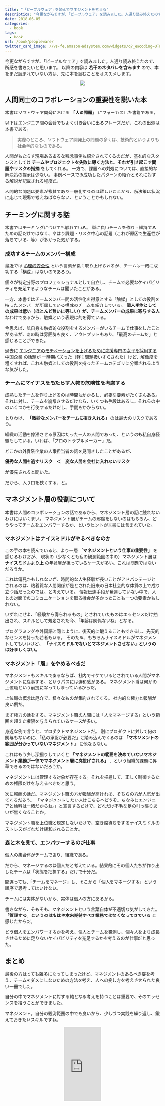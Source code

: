 ```yaml
---
title: "「ピープルウェア」を読んでマネジメントを考える"
description: "今更ながらですが、「ピープルウェア」を読みました。人通り読み終えたので、所感を書きたいと思います。以降の内容は若干のネタバレを含みますので、本をまだ読まれていない方は、先に本を読むことをオススメします。"
date: 2018-06-05
categories:
  - book
tags:
  - book
url: /book/peopleware/
twitter_card_image: //ws-fe.amazon-adsystem.com/widgets/q?_encoding=UTF8&MarketPlace=JP&ASIN=4822281108&ServiceVersion=20070822&ID=AsinImage&WS=1&Format=_SL250_&tag=soudegesu-22
---
```


今更ながらですが、「ピープルウェア」を読みました。人通り読み終えたので、所感を書きたいと思います。
以降の内容は **若干のネタバレを含みます** ので、本をまだ読まれていない方は、先に本を読むことをオススメします。

<div align="center">
<a target="_blank"  href="https://www.amazon.co.jp/gp/product/B00I96CJWO/ref=as_li_tl?ie=UTF8&camp=247&creative=1211&creativeASIN=B00I96CJWO&linkCode=as2&tag=soudegesu-22&linkId=6ae02fcebb6f0d35b7626bba2e51f880"><img border="0" src="//ws-fe.amazon-adsystem.com/widgets/q?_encoding=UTF8&MarketPlace=JP&ASIN=B00I96CJWO&ServiceVersion=20070822&ID=AsinImage&WS=1&Format=_SL250_&tag=soudegesu-22" ></a><img src="//ir-jp.amazon-adsystem.com/e/ir?t=soudegesu-22&l=am2&o=9&a=B00I96CJWO" width="1" height="1" border="0" alt="" style="border:none !important; margin:0px !important;" />
</div>

## 人間同士のコラボレーションの重要性を説いた本

本書はソフトウェア開発における **「人の問題」** にフォーカスした書籍である。

以下はエンジニア間の会話でもよく引き合いに出るフレーズだが、これの出処は本書である。

> 実際のところ、ソフトウェア開発上の問題の多くは、技術的というよりも社会学的なものである。

人間がもたらす現場あるあるな残念事例も紹介されてくるのだが、基本的なスタンスとしては
**チームやプロジェクトを失敗に導く方法と、それが引き起こす問題やリスクの指摘** をしてくれる。
一方で、課題への対処については、直接的な解決策の提示は少ない。
事例ベースでの成功したパターンの紹介とそれに対する解説が記載される程度だ。

人間的な問題は要素が複雑であり一般化するのは難しいことから、解決策は状況に応じて現場で考えねばならない、ということかもしれない。

## チーミングに関する話
本書ではチーミングについても触れている。
単に良いチームを作り・維持するための話だけではなく、やはり課題・リスク中心の話題（これが原因で生産性が落ちている、等）が多かった気がする。

### 成功するチームのメンバー構成

最近では [心理的安全性](https://bizhint.jp/keyword/101187) という言葉が良く取り上げられるが、チームも一概に成功する「構成」はないのであろう。

個々が特定分野のプロフェッショナルとして自立し、チームで必要なケイパビリティを充足するようなチームは聞いたことがある。

一方、本書ではチームメンバー間の活性化を得意とする「触媒」としての役割を持ったメンバーが所属している構成のチームを紹介している。
**個人単体としての成果は低い（ほとんど無いに等しい）が、チームメンバーの成果に寄与する人** なわけであるから、触媒という表現は的を得ている。

今思えば、私自身も触媒的な役割をするメンバーがいるチームで仕事をしたことがあるが、あの時は雰囲気も良く、アウトプットもあり、「最高のチームだ」と感じることができた。

過去に [エンジニアのモチベーションを上げるために応援専門の女子を採用する中国企業](http://okutta.blog.jp/archives/18749840.html) の話題が
一時期バズった（軽く問題扱いすらされた）けど、解像度を粗くすれば、これも触媒としての役割を持ったチームカテゴリに分類されるような気がした。

### チームにマイナスをもたらす人物の危険性を考慮する

成熟したチームを作り上げるのは時間もかかるし、必要な要素がたくさんある。
それに対し、チームを崩壊させるだけなら、いくつも手段はあるし、それらの中のいくつかを行使するだけだし、手間もかからない。

とりわけ、 **「微妙なメンバーをチームに招き入れる」** のは最大のリスクであろう。

組織の活動を停滞させる原因はたった一人の人間であった、というのも私自身経験もしている。いわば、「プロのトラブルメーカー」だ。

どこかの外資系企業の人事担当者の話を見聞きしたことがあるが、

**優秀な人間を逃すリスク　＜　変な人間を会社に入れないリスク**

が優先されると聞いた。

だから、入り口を狭くする、と。

## マネジメント層の役割について

本書は人間のコラボレーションの話であるから、マネジメント層の話に触れないわけにはいくまい。
マネジメント層がチームの邪魔をしないのはもちろん、どうやってチームをエンパワーするか、というヒントが本書には含まれていた。

### マネジメントはナイスミドルがやるべきなのか

この手の本を読んでいると、より一層 **「マネジメントという仕事の重要性」** を感じるわけだが、
現状の（少なくとも私の観測範囲の中の）マネジメント層は **ナイスミドルより上** の年齢層が担っているケースが多い。これは問題ではないだろうか。

これは偏見かもしれないが、時間的な人生経験が長いことがアドバンテージとされるのは、粘着質な人間関係が是とされた旧来の日本社会的な体質の上で成り立つ話だったのでは、と考えている。
情報伝達手段が発達していない中で、人との対面でのコミュニケーションを取る機会が多かったことも一つの要素かもしれない。

いずれにせよ、「経験から得られるもの」とされていたものはエッセンスだけ抽出され、スキルとして規定された今、「年齢は関係ないね」となる。

プログラミングや外国語と同じように、後天的に鍛えることもできるし、先天的なセンスを持った若者もいる。
そのため、もちろんナイスミドルがマネジメントしてもいいけど、 **「ナイスミドルでないとマネジメントさせない」というのは好ましくない。**

### マネジメント「層」をやめるべきだ

マネジメントもスキルであるならば、社内でイケているとされている人間がマネジメントに従事する、というパスには違和感がある。
マネジメント職は何かの上位職という前提になってしまっているからだ。

上位職の概念は厄介で、様々なものが集約されてくる。
社内的な権力と報酬が良い例だ。

まず権力の話をする。マネジメント職の人間には「人をマネージする」という範囲を超えた権限を与えられているケースが多い。

身近な例で言うと、プロダクトマネジメントだ。
別にプロダクトに対して何の関与もないのに、「私の承認が必要だ」と踏み込んでくるのは  **「マネジメントの範囲が分かっていないマネジメント」** に他ならない。

これはもう少し深掘りしていくと **「マネジメントの範囲を決めていないマネジメント業務が一律でマネジメント層に丸投げされる」** 、という組織的課題に昇華できるのではないだろうか。

マネジメントには管理する対象が存在する。それを把握して、正しく制御するための権限だけを与えるべきだと思う。

次に報酬の話だ。マネジメント職の方が報酬が高ければ、そちらの方が人気が出てくるだろう。
「マネジメントしたい人はこちらへどうぞ。ちなみにエンジニアと給料は一緒だからね。」と宣言するだけで、どれだけ不毛な足の引っ張りあいが無くなることか。

マネジメント職を上位職と規定しないだけで、空き席待ちをするナイスミドルのストレスがどれだけ緩和されることか。

### 森と木を見て、エンパワーするのが仕事

個人の集合体がチームであり、組織である。

だから、マネージするのは個人だと考えている。結果的にその個人たちが作り出したチームは「状態を把握する」だけで十分だ。

間違っても、「チームをマネージ」し、そこから「個人をマネージする」という順序で思考してはいけない。

チームには実体がないから、実体は個人の方にあるから。

書きながら、そもそも、マネジメントという言葉自体が不適切な気がしてきた。 **「管理する」というのはもはや本来期待すべき業務ではなくなってきている** と感じたからだ。

どう個人をエンパワーするかを考え、個人とチームを観測し、個々人をより成長させるために足りないケイパビリティを充足するかを考えるのが仕事だと思った。

## まとめ

最後の方はとても雑多になってしまったけど、マネジメントのあるべき姿を考え、チームをダメにしないための方法を考え、人への接し方を考えさせられた良い一冊でした。

自分の中でマネジメントに対する軸となる考えを持つことは重要で、そのエッセンスを拾うことができました。

マネジメント。自分の観測範囲の中でも良いから、少しづつ実践を繰り返し、鍛えておきたいスキルですね。

<div align="center">
<iframe style="width:120px;height:240px;" marginwidth="0" marginheight="0" scrolling="no" frameborder="0" src="https://rcm-fe.amazon-adsystem.com/e/cm?ref=qf_sp_asin_til&t=soudegesu-22&m=amazon&o=9&p=8&l=as1&IS2=1&detail=1&asins=4822281108&linkId=374d5bb38701eaa66d7dbd61a6f404fc&bc1=ffffff&lt1=_blank&fc1=333333&lc1=0066c0&bg1=ffffff&f=ifr">
</iframe>
</div>
